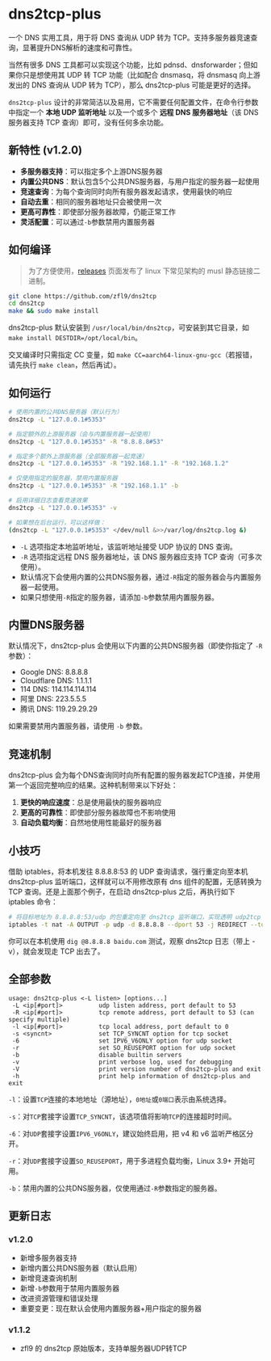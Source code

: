 # dns2tcp-plus

一个 DNS 实用工具，用于将 DNS 查询从 UDP 转为 TCP。支持多服务器竞速查询，显著提升DNS解析的速度和可靠性。

当然有很多 DNS 工具都可以实现这个功能，比如 pdnsd、dnsforwarder；但如果你只是想使用其 UDP 转 TCP 功能（比如配合 dnsmasq，将 dnsmasq 向上游发出的 DNS 查询从 UDP 转为 TCP），那么 dns2tcp-plus 可能是更好的选择。

`dns2tcp-plus` 设计的非常简洁以及易用，它不需要任何配置文件，在命令行参数中指定一个 **本地 UDP 监听地址** 以及一个或多个 **远程 DNS 服务器地址**（该 DNS 服务器支持 TCP 查询）即可，没有任何多余功能。

## 新特性 (v1.2.0)

- **多服务器支持**：可以指定多个上游DNS服务器
- **内置公共DNS**：默认包含5个公共DNS服务器，与用户指定的服务器一起使用
- **竞速查询**：为每个查询同时向所有服务器发起请求，使用最快的响应
- **自动去重**：相同的服务器地址只会被使用一次
- **更高可靠性**：即使部分服务器故障，仍能正常工作
- **灵活配置**：可以通过`-b`参数禁用内置服务器

## 如何编译

> 为了方便使用，[releases](https://github.com/zfl9/dns2tcp/releases) 页面发布了 linux 下常见架构的 musl 静态链接二进制。

```bash
git clone https://github.com/zfl9/dns2tcp
cd dns2tcp
make && sudo make install
```

dns2tcp-plus 默认安装到 `/usr/local/bin/dns2tcp`，可安装到其它目录，如 `make install DESTDIR=/opt/local/bin`。

交叉编译时只需指定 CC 变量，如 `make CC=aarch64-linux-gnu-gcc`（若报错，请先执行 `make clean`，然后再试）。

## 如何运行

```bash
# 使用内置的公共DNS服务器（默认行为）
dns2tcp -L "127.0.0.1#5353"

# 指定额外的上游服务器（会与内置服务器一起使用）
dns2tcp -L "127.0.0.1#5353" -R "8.8.8.8#53"

# 指定多个额外上游服务器（全部服务器一起竞速）
dns2tcp -L "127.0.0.1#5353" -R "192.168.1.1" -R "192.168.1.2"

# 仅使用指定的服务器，禁用内置服务器
dns2tcp -L "127.0.0.1#5353" -R "192.168.1.1" -b

# 启用详细日志查看竞速效果
dns2tcp -L "127.0.0.1#5353" -v

# 如果想在后台运行，可以这样做：
(dns2tcp -L "127.0.0.1#5353" </dev/null &>>/var/log/dns2tcp.log &)
```

- `-L` 选项指定本地监听地址，该监听地址接受 UDP 协议的 DNS 查询。
- `-R` 选项指定远程 DNS 服务器地址，该 DNS 服务器应支持 TCP 查询（可多次使用）。
- 默认情况下会使用内置的公共DNS服务器，通过`-R`指定的服务器会与内置服务器一起使用。
- 如果只想使用`-R`指定的服务器，请添加`-b`参数禁用内置服务器。

## 内置DNS服务器

默认情况下，dns2tcp-plus 会使用以下内置的公共DNS服务器（即使你指定了 `-R` 参数）：

- Google DNS: 8.8.8.8
- Cloudflare DNS: 1.1.1.1
- 114 DNS: 114.114.114.114
- 阿里 DNS: 223.5.5.5
- 腾讯 DNS: 119.29.29.29

如果需要禁用内置服务器，请使用 `-b` 参数。

## 竞速机制

dns2tcp-plus 会为每个DNS查询同时向所有配置的服务器发起TCP连接，并使用第一个返回完整响应的结果。这种机制带来以下好处：

1. **更快的响应速度**：总是使用最快的服务器响应
2. **更高的可靠性**：即使部分服务器故障也不影响使用
3. **自动负载均衡**：自然地使用性能最好的服务器

## 小技巧

借助 iptables，将本机发往 8.8.8.8:53 的 UDP 查询请求，强行重定向至本机 dns2tcp-plus 监听端口，这样就可以不用修改原有 dns 组件的配置，无感转换为 TCP 查询。还是上面那个例子，在启动 dns2tcp-plus 之后，再执行如下 iptables 命令：

```bash
# 将目标地址为 8.8.8.8:53/udp 的包重定向至 dns2tcp 监听端口，实现透明 udp2tcp 转换
iptables -t nat -A OUTPUT -p udp -d 8.8.8.8 --dport 53 -j REDIRECT --to-ports 5353
```

你可以在本机使用 `dig @8.8.8.8 baidu.com` 测试，观察 dns2tcp 日志（带上 -v），就会发现走 TCP 出去了。

## 全部参数

```console
usage: dns2tcp-plus <-L listen> [options...]
 -L <ip[#port]>          udp listen address, port default to 53
 -R <ip[#port]>          tcp remote address, port default to 53 (can specify multiple)
 -l <ip[#port]>          tcp local address, port default to 0
 -s <syncnt>             set TCP_SYNCNT option for tcp socket
 -6                      set IPV6_V6ONLY option for udp socket
 -r                      set SO_REUSEPORT option for udp socket
 -b                      disable builtin servers
 -v                      print verbose log, used for debugging
 -V                      print version number of dns2tcp-plus and exit
 -h                      print help information of dns2tcp-plus and exit
```

`-l`：设置`TCP`连接的本地地址（源地址），`0地址`或`0端口`表示由系统选择。

`-s`：对`TCP`套接字设置`TCP_SYNCNT`，该选项值将影响`TCP`的连接超时时间。

`-6`：对`UDP`套接字设置`IPV6_V6ONLY`，建议始终启用，把 v4 和 v6 监听严格区分开。

`-r`：对`UDP`套接字设置`SO_REUSEPORT`，用于多进程负载均衡，Linux 3.9+ 开始可用。

`-b`：禁用内置的公共DNS服务器，仅使用通过`-R`参数指定的服务器。

## 更新日志

### v1.2.0
- 新增多服务器支持
- 新增内置公共DNS服务器（默认启用）
- 新增竞速查询机制
- 新增`-b`参数用于禁用内置服务器
- 改进资源管理和错误处理
- 重要变更：现在默认会使用内置服务器+用户指定的服务器

### v1.1.2
- zfl9 的 dns2tcp 原始版本，支持单服务器UDP转TCP
